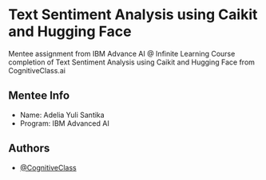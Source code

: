 
# Text Sentiment Analysis using Caikit and Hugging Face

Mentee assignment from IBM Advance AI @ Infinite Learning Course completion of Text Sentiment Analysis using Caikit and Hugging Face from CognitiveClass.ai

## Mentee Info
- Name: Adelia Yuli Santika
- Program: IBM Advanced AI




## Authors

- [@CognitiveClass](https://cognitiveclass.ai/courses/course-v1:IBMSkillsNetwork+GPXX0PYAEN+v1)

